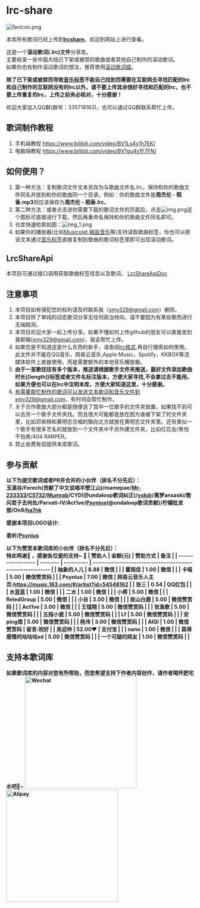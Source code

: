 # lrc-share

![favicon.png](https://s2.loli.net/2023/03/27/XjgNvfJtyF4L5Hq.png)

本库所有歌词已经上传到<b>[lrcshare](https://lrcshare.com)</b>。欢迎到网站上进行查看。

这是一个<B>滚动歌词(.lrc)文件</B>分享库。<br/>
主要收录一些中国大陆已下架或被禁的歌曲或者其他自己制作的滚动歌词。<br/>
如果你也有制作滚动歌词的想法，推荐使用[滚动歌词姬](https://lrc-maker.github.io/#/)。<br/>

<b>除了已下架或被禁而导致[音乐标签](https://www.cnblogs.com/vinlxc/p/11347744.html)不能自己找到而需要在互联网去寻找匹配的lrc和自己制作的互联网没有的lrc以外，请不要上传其余很好寻找和匹配的lrc，也不要上传重复的lrc，上传之前务必核对，十分感谢！</b>

欢迎大家加入QQ群(群号：335718163)，也可以通过QQ群联系帮忙上传。

## 歌词制作教程
1. 手机端教程 https://www.bilibili.com/video/BV1Ls4y1h7EK/
2. 电脑端教程 https://www.bilibili.com/video/BV1gu4y1F7FN/

## 如何使用？
1. 第一种方法：复制歌词文件文本另存为与歌曲文件名.lrc，保持和你的歌曲文件同名并放到和你的歌曲同一个目录。例如：你的歌曲文件是<b>周杰伦 - 稻香.mp3</b>则应该保存为<b>周杰伦 - 稻香.lrc</b>。
2. 第二种方法：或者点击进你需要下载的歌词文件的页面后，点击![img.png](img.png)这个图标可直接进行下载，然后再重命名保持和你的歌曲文件同名即可。 
3. 仓库快速检索如图：![img_1.png](img_1.png)
4. 如果你的播放器(比如[Musicolet](https://krosbits.in/musicolet/),[椒盐音乐](https://github.com/Moriafly/SaltPlayerSource)等)支持读取歌曲标签，你也可以把该文本通过[音乐标签](https://www.cnblogs.com/vinlxc/p/11347744.html)直接复制到歌曲的歌词标签里即可出现滚动歌词。
## LrcShareApi
本项目可通过接口调用获取歌曲标签信息以及歌词。
[LrcShareApiDoc](https://doc.lrcshare.com)
## 注意事项
1. 本项目如有侵犯您的权利请及时联系我（xmy329@gmail.com）删除。
2. 本项目除了单纯的动态歌词分享无任何政治倾向，请不要因为有某些歌而进行无端揣测。
3. 本项目欢迎大家一起上传分享。如果不懂如何上传github的朋友可以直接发到我邮箱(xmy329@gmail.com)，我会帮忙上传。
4. 如果您是不知道这是什么东西的新手，请查阅[lrc格式](https://zh.wikipedia.org/wiki/LRC%E6%A0%BC%E5%BC%8F),再自行搜索如何使用。此文件并不能在QQ音乐，网易云音乐,Apple Music，Spotify，KKBOX等流媒体软件上直接使用，而是需要额外的本地音乐播放器。
5. <b>由于一首歌往往有多个版本，推送请根据歌手文件夹推送，最好文件添加歌曲时长([length])标签或者文件名标注版本，方便大家寻找,不会拿过去不能用。如果方便也可以在lrc中注明本库，方便大家知道这里，十分感谢。</b><br/>
6. 有需要帮忙制作的歌词可以发送文本歌词和音乐文件到xmy329@gmail.com，有时间会帮忙制作。<br/>
7. 关于合作歌曲大部分都是随便选了其中一位歌手的文件夹放置，如果找不到可以去另一个歌手文件夹找。而且很大可能都是放在因为谁被下架了的文件夹里，比如邓紫棋和黄明志合唱的飘向北方就放在黄明志文件夹里。还有类似一个歌手有很多艺名的就放到一个文件夹中不另外建文件夹，比如红花会/黑怕不怕黑/404 RARPER。
8. 禁止收费有偿提供本库歌词。

## 参与贡献
<b>以下为提交歌词或者PR并合并的小伙伴（排名不分先后）：<b><br/>
玉溪谷/Ferech(贡献了中文说唱半壁江山)/mamepae/[Mr-233333](https://github.com/Mr-233333)/[C5732](https://github.com/C5732)/[Mumrab](http://music.163.com/artist?id=12968692&userid=103609335)/CYD(<b>@undaloop</b>歌词纠正)/[yskdr](https://space.bilibili.com/91756419)/离梦ansaski/敢问君子去何处/Parvati-IV/Act1ve/[Psynius](https://music.163.com/#/artist?id=54548162)(<b>@undaloop</b>歌词贡献)/柠檬批发部/On9/[ha7nk](https://github.com/ha7nk)

感谢本项目LOGO设计:

患听/[Psynius](https://music.163.com/#/artist?id=54548162)

<b>以下为赞赏本歌词库的小伙伴（排名不分先后）：<b><br/>
特此鸣谢💓 ，感谢各位瓷的支持~ 🌹
| 赞助人             | 金额(元) | 赞助方式   | 备注                                                        |
| ------------------ | -------- | ---------- | ----------------------------------------------------------- |
| 抽象的人儿         | 8.88     | 微信       |                                                             |
| 霍雨佳             | 1.00     | 微信       |                                                             |
| 卡喵               | 5.00     | 微信赞赏码 |                                                             |
| Psynius            | 7.00     | 微信       | 网易云音乐人主页:https://music.163.com/#/artist?id=54548162 |
| 张三               | 0.54     | QQ红包     |                                                             |
| 水蓝蓝             | 1.00     | 微信       |                                                             |
| 二水               | 1.00     | 微信       |                                                             |
| 小蒋               | 5.00     | 微信       |                                                             |
| ReledGroup         | 5.00     | 微信       |                                                             |
| 小谷               | 3.00     | 微信       |                                                             |
| 故山白鹿           | 5.00     | 微信赞赏码 |                                                             |
| Act1ve             | 3.00     | 微信       |                                                             |
| 王镱翔             | 5.00     | 微信赞赏码 |                                                             |
| 张渔歌             | 5.00     | 微信赞赏码 |                                                             |
| 五指小瓷           | 5.00     | 微信赞赏码 |                                                             |
| Lf                 | 5.00     | 微信赞赏码 |                                                             |
| 安ping煜           | 5.00     | 微信赞赏码 |                                                             |
| 杨泠               | 3.00     | 微信赞赏码 |                                                             |
| AIQI               | 1.00     | 微信赞赏码 | 留言:祝好                                                   |
| 吴迎帅             | 52.00❤️   | 支付宝     |                                                             |
| nano               | 1.00     | 微信       |                                                             |
| 莫得感情的咕咕咕xd | 5.00     | 微信赞赏码 |                                                             |
| 一个可疑的网友     | 1.00     | 微信赞赏码 |                                                             |

## 支持本歌词库
如果歌词库的内容对您有所帮助，而您希望支持下作者内容创作，请作者喝杯肥宅水吧🍺~
<img src="Wechat.jpg" alt="Wechat" width="300px" /><img src="Alipay.jpg" alt="Alipay" width="300px" />

